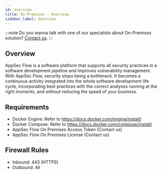 ```yaml
---
id: overview
title: On-Premises - Overview
sidebar_label: Overview
---
```


:::note
Do you wanna talk with one of our specialists about On-Premises solution?  [Contact us](https://convisoappsec.com).
:::

## Overview

AppSec Flow is a software platform that supports all security practices in a software development pipeline and improves vulnerability management.
With AppSec Flow, security stops being a bottleneck. It becomes a continuous activity integrated into the whole software development life cycle, incorporating best practices with the correct analyses running at the right moments, and without reducing the speed of your business. 


## Requirements

- Docker Engine: Refer to https://docs.docker.com/engine/install/
- Docker Compose: Refer to https://docs.docker.com/compose/install/
- AppSec Flow On Premises Access Token (Contact us)
- AppSec Flow On Premises License (Contact us)

## Firewall Rules

- Inbound: 443 (HTTPS)
- Outbound: All
